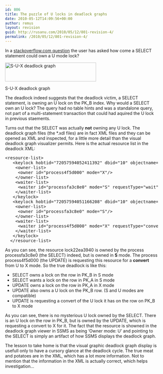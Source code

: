 ```yaml
---
id: 806
title: The puzzle of U locks in deadlock graphs
date: 2010-05-12T14:09:56+00:00
author: remus
layout: revision
guid: http://rusanu.com/2010/05/12/801-revision-4/
permalink: /2010/05/12/801-revision-4/
---
```

In a <a href="http://stackoverflow.com/questions/2814377/deadlock-problem-because-of-an-update-lock/2814743#2814743" target="_blank">stackoverflow.com question</a> the user has asked how come a SELECT statement could own a U mode lock?

<div id="attachment_802" style="width: 310px" class="wp-caption alignnone">
  <a href="http://test.rusanu.com/wp-content/uploads/2010/05/deadlock-sux.png"><img src="http://rusanu.com/wp-content/uploads/2010/05/deadlock-sux-300x62.png" alt="S-U-X deadlock graph" title="deadlock-sux" width="300" height="62" class="size-medium wp-image-802" /></a>
  
  <p class="wp-caption-text">
    S-U-X deadlock graph
  </p>
</div>

The deadlock indeed suggests that the deadlock victim, a SELECT statement, is owning an U lock on the PK_B index. Why would a SELECT own an U lock? The query had no table hints and was a standalone query, not part of a multi-statement transaction that could had aquired the U lock in previous staements.

Turns out that the SELECT was actually **not** owning any U lock. The deadlock graph files (the *.xdl files) are in fact XML files and they can be opened as XML and inspected, for a little more detail than the visual deadlock graph visualizer permits. Here is the actual resource list in the deadlock XML:

<pre class="csharpcode"><span class="kwrd">&lt;</span><span class="html">resource-list</span><span class="kwrd">&gt;</span>
   <span class="kwrd">&lt;</span><span class="html">keylock</span> <span class="attr">hobtid</span><span class="kwrd">="72057594052411392"</span> <span class="attr">dbid</span><span class="kwrd">="10"</span> <span class="attr">objectname</span><span class="kwrd">="A"</span> <span class="attr">indexname</span><span class="kwrd">="PK_A"</span> <span class="attr">id</span><span class="kwrd">="lock17ed4040"</span> <span class="attr">mode</span><span class="kwrd">="X"</span> <span class="attr">associatedObjectId</span><span class="kwrd">="72057594052411392"</span><span class="kwrd">&gt;</span>
    <span class="kwrd">&lt;</span><span class="html">owner-list</span><span class="kwrd">&gt;</span>
     <span class="kwrd">&lt;</span><span class="html">owner</span> <span class="attr">id</span><span class="kwrd">="process4f5d000"</span> <span class="attr">mode</span><span class="kwrd">="X"</span><span class="kwrd">/&gt;</span>
    <span class="kwrd">&lt;/</span><span class="html">owner-list</span><span class="kwrd">&gt;</span>
    <span class="kwrd">&lt;</span><span class="html">waiter-list</span><span class="kwrd">&gt;</span>
     <span class="kwrd">&lt;</span><span class="html">waiter</span> <span class="attr">id</span><span class="kwrd">="processfa3c8e0"</span> <span class="attr">mode</span><span class="kwrd">="S"</span> <span class="attr">requestType</span><span class="kwrd">="wait"</span><span class="kwrd">/&gt;</span>
    <span class="kwrd">&lt;/</span><span class="html">waiter-list</span><span class="kwrd">&gt;</span>
   <span class="kwrd">&lt;/</span><span class="html">keylock</span><span class="kwrd">&gt;</span>
   <span class="kwrd">&lt;</span><span class="html">keylock</span> <span class="attr">hobtid</span><span class="kwrd">="72057594051166208"</span> <span class="attr">dbid</span><span class="kwrd">="10"</span> <span class="attr">objectname</span><span class="kwrd">="B"</span> <span class="attr">indexname</span><span class="kwrd">="PK_B"</span> <span class="attr">id</span><span class="kwrd">="lock22ea3940"</span> <span class="attr">mode</span><span class="kwrd">="U"</span> <span class="attr">associatedObjectId</span><span class="kwrd">="72057594051166208"</span><span class="kwrd">&gt;</span>
    <span class="kwrd">&lt;</span><span class="html">owner-list</span><span class="kwrd">&gt;</span>
     <span class="kwrd">&lt;</span><span class="html">owner</span> <span class="attr">id</span><span class="kwrd">="processfa3c8e0"</span> <span class="attr">mode</span><span class="kwrd">="S"</span><span class="kwrd">/&gt;</span>
    <span class="kwrd">&lt;/</span><span class="html">owner-list</span><span class="kwrd">&gt;</span>
    <span class="kwrd">&lt;</span><span class="html">waiter-list</span><span class="kwrd">&gt;</span>
     <span class="kwrd">&lt;</span><span class="html">waiter</span> <span class="attr">id</span><span class="kwrd">="process4f5d000"</span> <span class="attr">mode</span><span class="kwrd">="X"</span> <span class="attr">requestType</span><span class="kwrd">="convert"</span><span class="kwrd">/&gt;</span>
    <span class="kwrd">&lt;/</span><span class="html">waiter-list</span><span class="kwrd">&gt;</span>
   <span class="kwrd">&lt;/</span><span class="html">keylock</span><span class="kwrd">&gt;</span>
  <span class="kwrd">&lt;/</span><span class="html">resource-list</span><span class="kwrd">&gt;</span></pre>

As you can see, the resource lock22ea3940 is owned by the process processfa3c8e0 (the SELECT) indeed, but is owned in **S** mode. The process process4f5d000 (the UPDATE) is requesting this resource for a **convert** from U to X mode. So the true deadlock is like this:

  * SELECT owns a lock on the row in PK_B in S mode
  * SELECT wants a lock on the row in PK_A in S mode
  * UPDATE owns a lock on the row in PK_A in X mode
  * UPDATE also owns a U lock on the PK_B row. (S and U modes are compatible)
  * UPDATE is requesting a convert of the U lock it has on the row on PK_B to X mode

As you can see, there is no mysterious U lock owned by the SELECT. There is an U lock on the row in PK_B, but is owned by the UPDATE, which is requesting a convert to X for it. The fact that the resource is showned in the deadlock graph viewer in SSMS as being &#8216;Owner mode: U&#8217; and pointing to the SELECT is simply an artifact of how SSMS displays the deadlock graph.

The lesson to take home is that the visual graphic deadlock graph display is usefull only to have a cursory glance at the deadlock cycle. The true meat and potatoes are in the XML, which has a lot more information. Not to mention that the information in the XML is actually correct, which helps investigation&#8230;